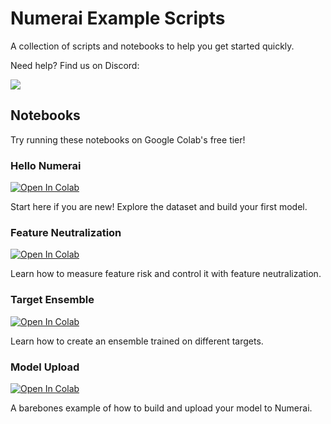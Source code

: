 # Numerai Example Scripts

A collection of scripts and notebooks to help you get started quickly. 

Need help? Find us on Discord:

[![](https://dcbadge.vercel.app/api/server/numerai)](https://discord.gg/numerai)


## Notebooks 

Try running these notebooks on Google Colab's free tier!

### Hello Numerai
<a target="_blank" href="https://colab.research.google.com/github/numerai/example-scripts/blob/master/hello_numerai.ipynb">
  <img src="https://colab.research.google.com/assets/colab-badge.svg" alt="Open In Colab"/>
</a>

Start here if you are new! Explore the dataset and build your first model. 

### Feature Neutralization
<a target="_blank" href="https://colab.research.google.com/github/numerai/example-scripts/blob/master/feature_neutralization.ipynb">
  <img src="https://colab.research.google.com/assets/colab-badge.svg" alt="Open In Colab"/>
</a>

Learn how to measure feature risk and control it with feature neutralization.

### Target Ensemble
<a target="_blank" href="https://colab.research.google.com/github/numerai/example-scripts/blob/master/target_ensemble.ipynb">
  <img src="https://colab.research.google.com/assets/colab-badge.svg" alt="Open In Colab"/>
</a>

Learn how to create an ensemble trained on different targets.

### Model Upload
<a target="_blank" href="https://colab.research.google.com/github/numerai/example-scripts/blob/master/model_upload.ipynb">
  <img src="https://colab.research.google.com/assets/colab-badge.svg" alt="Open In Colab"/>
</a>

A barebones example of how to build and upload your model to Numerai.